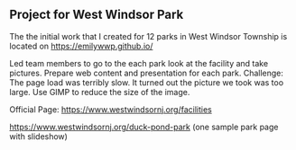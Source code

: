 ## Project for West Windsor Park 
The the initial work that I created for 12 parks in West Windsor Township is located on https://emilywwp.github.io/

Led team members to go to the each park look at the facility and take pictures. Prepare web content and presentation for each park. 
Challenge: The page load was terribly slow. It turned out the picture we took was too large. Use GIMP to reduce the size of the image. 




Official Page: 
https://www.westwindsornj.org/facilities

https://www.westwindsornj.org/duck-pond-park  (one sample park page with slideshow)




